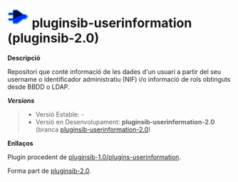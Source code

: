 # ![Logo](https://github.com/GovernIB/maven/raw/binaris/pluginsib/projectinfo_Attachments/icon.jpg) pluginsib-userinformation  (pluginsib-2.0)

**Descripció**

Repositori que conté  informació de les dades d'un usuari a partir del seu username o identificador administratiu (NIF) i/o informació de rols obtinguts desde BBDD o LDAP.

***Versions***
> - Versió Estable: -
> - Versió en Desenvolupament: __pluginsib-userinformation-2.0__ (branca [pluginsib-userinformation-2.0](https://github.com/GovernIB/pluginsib-userinformation/tree/pluginsib-userinformation-2.0))

**Enllaços**

Plugin procedent de [pluginsib-1.0/plugins-userinformation](https://github.com/GovernIB/pluginsib/tree/pluginsib-1.0/plugins-userinformation).  

Forma part de [pluginsib-2.0](https://github.com/GovernIB/pluginsib/tree/pluginsib-2.0).

